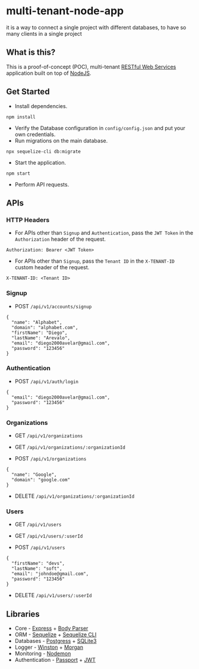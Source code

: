 # multi-tenant-node-app
it is a way to connect a single project with different databases, to have so many clients in a single project
## What is this?

This is a proof-of-concept (POC), multi-tenant [RESTful Web Services](https://restfulapi.net/) application built on top of [NodeJS](https://nodejs.org/en/).

## Get Started

* Install dependencies.
```
npm install
```
* Verify the Database configuration in `config/config.json` and put your own credentials.
* Run migrations on the main database.
```
npx sequelize-cli db:migrate
```
* Start the application.
```
npm start
```
* Perform API requests.

## APIs

### HTTP Headers

* For APIs other than `Signup` and `Authentication`, pass the `JWT Token` in the `Authorization` header of the request.

```
Authorization: Bearer <JWT Token>
```

* For APIs other than `Signup`, pass the `Tenant ID` in the `X-TENANT-ID` custom header of the request.

```
X-TENANT-ID: <Tenant ID>
```

### Signup

* POST `/api/v1/accounts/signup`

```
{
  "name": "Alphabet",
  "domain": "alphabet.com",
  "firstName": "Diego",
  "lastName": "Arevalo",
  "email": "diego2000avelar@gmail.com",
  "password": "123456"
}
```

### Authentication

* POST `/api/v1/auth/login`

```
{
  "email": "diego2000avelar@gmail.com",
  "password": "123456"
}
```

### Organizations

* GET `/api/v1/organizations`

* GET `/api/v1/organizations/:organizationId`

* POST `/api/v1/organizations`

```
{
  "name": "Google",
  "domain": "google.com"
}
```

* DELETE `/api/v1/organizations/:organizationId`

### Users

* GET `/api/v1/users`

* GET `/api/v1/users/:userId`

* POST `/api/v1/users`

```
{
  "firstName": "devs",
  "lastName": "soft",
  "email": "johndoe@gmail.com",
  "password": "123456"
}
```

* DELETE `/api/v1/users/:userId`

## Libraries

* Core - [Express](https://www.npmjs.com/package/express) + [Body Parser](https://www.npmjs.com/package/body-parser)
* ORM - [Sequelize](https://www.npmjs.com/package/sequelize) + [Sequelize CLI](https://www.npmjs.com/package/sequelize-cli)
* Databases - [Postgress](https://www.npmjs.com/package/pg) + [SQLite3](https://www.npmjs.com/package/sqlite3)
* Logger - [Winston](https://www.npmjs.com/package/winston) + [Morgan](https://www.npmjs.com/package/morgan)
* Monitoring - [Nodemon](https://www.npmjs.com/package/nodemon)
* Authentication - [Passport](https://www.npmjs.com/package/passport) + [JWT](https://www.npmjs.com/package/passport-jwt)
